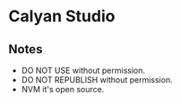 # Calyan Studio

## Notes
- DO NOT USE without permission.
- DO NOT REPUBLISH without permission.
- NVM it's open source.
